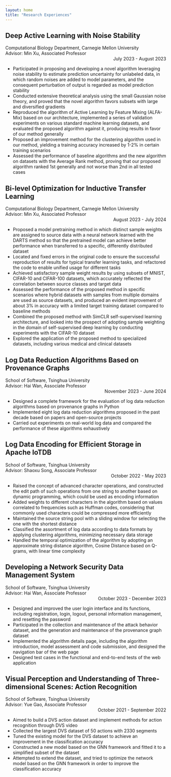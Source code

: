 ```yaml
---
layout: home
title: "Research Experiences"
---
```


## Deep Active Learning with Noise Stability
<p>
    <div>
        Computational Biology Department, Carnegie Mellon University
        <br />
        Advisor: Min Xu, Associated Professor
        <div style="text-align: right;">July 2023 - August 2023</div>
    </div>
</p>

- Participated in proposing and developing a novel algorithm leveraging noise stability to estimate prediction uncertainty for unlabeled data, in which random noises are added to model parameters, and the consequent perturbation of output is regarded as model prediction stability
- Conducted extensive theoretical analysis using the small Gaussian noise theory, and proved that the novel algorithm favors subsets with large and diversified gradients
- Reproduced the algorithm of Active Learning by Feature Mixing (ALFA-Mix) based on our architecture, implemented a series of validation experiments on various standard machine learning datasets, and evaluated the proposed algorithm against it, producing results in favor of our method generally
- Proposed an improvement method for the clustering algorithm used in our method, yielding a training accuracy increased by 1-2% in certain training scenarios
- Assessed the performance of baseline algorithms and the new algorithm on datasets with the Average Rank method, proving that our proposed algorithm ranked 1st generally and not worse than 2nd in all tested cases


## Bi-level Optimization for Inductive Transfer Learning
<p>
    <div>
        Computational Biology Department, Carnegie Mellon University
        <br />
        Advisor: Min Xu, Associated Professor
        <div style="text-align: right;">August 2023 - July 2024</div>
    </div>
</p>

- Proposed a model pretraining method in which distinct sample weights are assigned to source data with a neural network learned with the DARTS method so that the pretrained model can achieve better performance when transferred to a specific, differently distributed dataset
- Located and fixed errors in the original code to ensure the successful reproduction of results for typical transfer learning tasks, and refactored the code to enable unified usage for different tasks
- Achieved satisfactory sample weight results by using subsets of MNIST, CIFAR-10 and CIFAR-100 datasets, which accurately reflected the correlation between source classes and target data
- Assessed the performance of the proposed method in specific scenarios where hybrid datasets with samples from multiple domains are used as source datasets, and produced an evident improvement of about 3% in accuracy with a limited target training dataset compared to baseline methods
- Combined the proposed method with SimCLR self-supervised learning architecture, and looked into the prospect of adopting sample weighting in the domain of self-supervised deep learning by conducting experiments with the CIFAR-10 dataset
- Explored the application of the proposed method to specialized datasets, including various medical and clinical datasets


## Log Data Reduction Algorithms Based on Provenance Graphs
<p>
    <div>
        School of Software, Tsinghua University
        <br />
        Advisor: Hai Wan, Associate Professor
        <div style="text-align: right;">November 2023 - June 2024</div>
    </div>
</p>

- Designed a complete framework for the evaluation of log data reduction algorithms based on provenance graphs in Python
- Implemented eight log data reduction algorithms proposed in the past decade based on papers and open-source projects
- Carried out experiments on real-world log data and compared the performance of these algorithms exhaustively


## Log Data Encoding for Efficient Storage in Apache IoTDB
<p>
    <div>
        School of Software, Tsinghua University
        <br />
        Advisor: Shaoxu Song, Associate Professor
        <div style="text-align: right;">October 2022 - May 2023</div>
    </div>
</p>

- Raised the concept of advanced character operations, and constructed the edit path of such operations from one string to another based on dynamic programming, which could be used as encoding information
- Added weights to different characters in the algorithm based on values correlated to frequencies such as Huffman codes, considering that commonly used characters could be compressed more efficiently
- Maintained the source string pool with a sliding window for selecting the one with the shortest distance
- Classified the assortment of log data according to data formats by applying clustering algorithms, minimizing necessary data storage
- Handled the temporal optimization of the algorithm by adopting an approximate string distance algorithm, Cosine Distance based on Q-grams, with linear time complexity


## Developing a Network Security Data Management System
<p>
    <div>
        School of Software, Tsinghua University
        <br />
        Advisor: Hai Wan, Associate Professor
        <div style="text-align: right;">October 2023 - December 2023</div>
    </div>
</p>

- Designed and improved the user login interface and its functions, including registration, login, logout, personal information management, and resetting the password
- Participated in the collection and maintenance of the attack behavior dataset, and the generation and maintenance of the provenance graph dataset
- Implemented the algorithm details page, including the algorithm introduction, model assessment and code submission, and designed the navigation bar of the web page
- Designed test cases in the functional and end-to-end tests of the web application


## Visual Perception and Understanding of Three-dimensional Scenes: Action Recognition
<p>
    <div>
        School of Software, Tsinghua University
        <br />
        Advisor: Yue Gao, Associate Professor
        <div style="text-align: right;">October 2021 - September 2022</div>
    </div>
</p>

- Aimed to build a DVS action dataset and implement methods for action recognition through DVS video
- Collected the largest DVS dataset of 50 actions with 2330 segments
- Tuned the existing model for the DVS dataset to achieve an improvement in the classification accuracy
- Constructed a new model based on the GNN framework and fitted it to a simplified subset of the dataset
- Attempted to extend the dataset, and tried to optimize the network model based on the GNN framework in order to improve the classification accuracy
